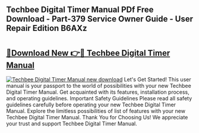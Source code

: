 ## Techbee Digital Timer Manual PDf Free Download - Part-379 Service Owner Guide - User Repair Edition B6AXz

# <h2><a href="http://bc24747.oget.top/?id=Techbee+Digital+Timer+Manual">🔗Download New 👉🔴 Techbee Digital Timer Manual</a></h2>

[![Techbee Digital Timer Manual new download](https://i.imgur.com/5g1atiW.png)](http://bc24747.oget.top/?id=Techbee+Digital+Timer+Manual)
Let's Get Started! This user manual is your passport to the world of possibilities with your new Techbee Digital Timer Manual. Get acquainted with its features, installation process, and operating guidelines. Important Safety Guidelines Please read all safety guidelines carefully before operating your new Techbee Digital Timer Manual. Explore the limitless possibilities of list of features with your new Techbee Digital Timer Manual. Thank You for Choosing Us! We appreciate your trust and support Techbee Digital Timer Manual.
